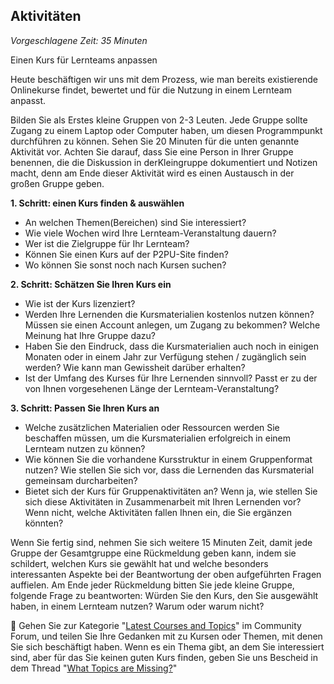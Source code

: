 ## Aktivitäten

_Vorgeschlagene Zeit: 35 Minuten_

Einen Kurs für Lernteams anpassen

Heute beschäftigen wir uns mit dem Prozess, wie man bereits existierende Onlinekurse findet, bewertet und für die Nutzung in einem Lernteam anpasst.

Bilden Sie als Erstes kleine Gruppen von 2-3 Leuten. Jede Gruppe sollte Zugang zu einem Laptop oder Computer haben, um diesen Programmpunkt durchführen zu können. Sehen Sie 20 Minuten für die unten genannte Aktivität vor. Achten Sie darauf, dass Sie eine Person in Ihrer Gruppe benennen, die die Diskussion in derKleingruppe dokumentiert und Notizen macht, denn am Ende dieser Aktivität wird es einen Austausch in der großen Gruppe geben.

**1. Schritt: einen Kurs finden &amp; auswählen**

- An welchen Themen(Bereichen) sind Sie interessiert?
- Wie viele Wochen wird Ihre Lernteam-Veranstaltung dauern?
- Wer ist die Zielgruppe für Ihr Lernteam?
- Können Sie einen Kurs auf der P2PU-Site finden?
- Wo können Sie sonst noch nach Kursen suchen?

**2. Schritt: Schätzen Sie Ihren Kurs ein**

- Wie ist der Kurs lizenziert?
- Werden Ihre Lernenden die Kursmaterialien kostenlos nutzen können? Müssen sie einen Account anlegen, um Zugang zu bekommen? Welche Meinung hat Ihre Gruppe dazu?
- Haben Sie den Eindruck, dass die Kursmaterialien auch noch in einigen Monaten oder in einem Jahr zur Verfügung stehen / zugänglich sein werden? Wie kann man Gewissheit darüber erhalten?
- Ist der Umfang des Kurses für Ihre Lernenden sinnvoll? Passt er zu der von Ihnen vorgesehenen Länge der Lernteam-Veranstaltung?

**3. Schritt: Passen Sie Ihren Kurs an**

- Welche zusätzlichen Materialien oder Ressourcen werden Sie beschaffen müssen, um die Kursmaterialien erfolgreich in einem Lernteam nutzen zu können?
- Wie können Sie die vorhandene Kursstruktur in einem Gruppenformat nutzen? Wie stellen Sie sich vor, dass die Lernenden das Kursmaterial gemeinsam durcharbeiten?
- Bietet sich der Kurs für Gruppenaktivitäten an? Wenn ja, wie stellen Sie sich diese Aktivitäten in Zusammenarbeit mit Ihren Lernenden vor? Wenn nicht, welche Aktivitäten fallen Ihnen ein, die Sie ergänzen könnten?

Wenn Sie fertig sind, nehmen Sie sich weitere 15 Minuten Zeit, damit jede Gruppe der Gesamtgruppe eine Rückmeldung geben kann, indem sie schildert, welchen Kurs sie gewählt hat und welche besonders interessanten Aspekte bei der Beantwortung der oben aufgeführten Fragen auffielen. Am Ende jeder Rückmeldung bitten Sie jede kleine Gruppe, folgende Frage zu beantworten: Würden Sie den Kurs, den Sie ausgewählt haben, in einem Lernteam nutzen? Warum oder warum nicht?

:yarn: Gehen Sie zur Kategorie &quot;[Latest Courses and Topics](https://community.p2pu.org/c/learning-circles/courses-and-topics)&quot; im Community Forum, und teilen Sie Ihre Gedanken mit zu Kursen oder Themen, mit denen Sie sich beschäftigt haben. Wenn es ein Thema gibt, an dem Sie interessiert sind, aber für das Sie keinen guten Kurs finden, geben Sie uns Bescheid in dem Thread &quot;[What Topics are Missing?](https://community.p2pu.org/t/what-topics-are-missing/2786)&quot;
